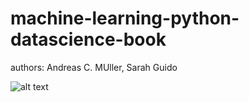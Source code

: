 # machine-learning-python-datascience-book
authors: Andreas C. MUller, Sarah Guido

![alt text](https://static01.helion.com.pl/global/okladki/326x466/malepy.jpg)
